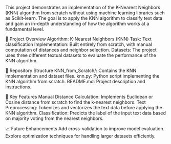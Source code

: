 This project demonstrates an implementation of the K-Nearest Neighbors (KNN) algorithm from scratch without using machine learning libraries such as Scikit-learn. The goal is to apply the KNN algorithm to classify text data and gain an in-depth understanding of how the algorithm works at a fundamental level.

🚀 Project Overview
Algorithm: K-Nearest Neighbors (KNN)
Task: Text classification
Implementation: Built entirely from scratch, with manual computation of distances and neighbor selection.
Datasets: The project uses three different textual datasets to evaluate the performance of the KNN algorithm.

📂 Repository Structure
KNN_from_Scratch/: Contains the KNN implementation and dataset files.
knn.py: Python script implementing the KNN algorithm from scratch.
README.md: Project description and instructions.

🔑 Key Features
Manual Distance Calculation: Implements Euclidean or Cosine distance from scratch to find the k-nearest neighbors.
Text Preprocessing: Tokenizes and vectorizes the text data before applying the KNN algorithm.
Classification: Predicts the label of the input text data based on majority voting from the nearest neighbors.

📈 Future Enhancements
Add cross-validation to improve model evaluation.
Explore optimization techniques for handling larger datasets efficiently.
